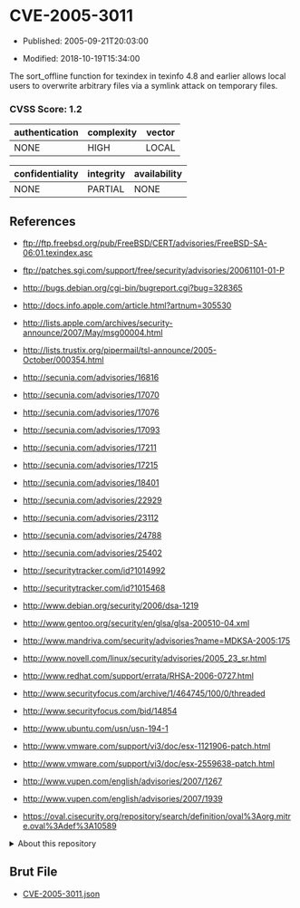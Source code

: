 # CVE-2005-3011

- Published: 2005-09-21T20:03:00

- Modified: 2018-10-19T15:34:00

The sort_offline function for texindex in texinfo 4.8 and earlier allows local users to overwrite arbitrary files via a symlink attack on temporary files.

### CVSS Score: **1.2**

| authentication | complexity | vector |
| --- | --- | --- |
| NONE | HIGH | LOCAL |

| confidentiality | integrity | availability |
| --- | --- | --- |
| NONE | PARTIAL | NONE |

## References

* ftp://ftp.freebsd.org/pub/FreeBSD/CERT/advisories/FreeBSD-SA-06:01.texindex.asc

* ftp://patches.sgi.com/support/free/security/advisories/20061101-01-P

* http://bugs.debian.org/cgi-bin/bugreport.cgi?bug=328365

* http://docs.info.apple.com/article.html?artnum=305530

* http://lists.apple.com/archives/security-announce/2007/May/msg00004.html

* http://lists.trustix.org/pipermail/tsl-announce/2005-October/000354.html

* http://secunia.com/advisories/16816

* http://secunia.com/advisories/17070

* http://secunia.com/advisories/17076

* http://secunia.com/advisories/17093

* http://secunia.com/advisories/17211

* http://secunia.com/advisories/17215

* http://secunia.com/advisories/18401

* http://secunia.com/advisories/22929

* http://secunia.com/advisories/23112

* http://secunia.com/advisories/24788

* http://secunia.com/advisories/25402

* http://securitytracker.com/id?1014992

* http://securitytracker.com/id?1015468

* http://www.debian.org/security/2006/dsa-1219

* http://www.gentoo.org/security/en/glsa/glsa-200510-04.xml

* http://www.mandriva.com/security/advisories?name=MDKSA-2005:175

* http://www.novell.com/linux/security/advisories/2005_23_sr.html

* http://www.redhat.com/support/errata/RHSA-2006-0727.html

* http://www.securityfocus.com/archive/1/464745/100/0/threaded

* http://www.securityfocus.com/bid/14854

* http://www.ubuntu.com/usn/usn-194-1

* http://www.vmware.com/support/vi3/doc/esx-1121906-patch.html

* http://www.vmware.com/support/vi3/doc/esx-2559638-patch.html

* http://www.vupen.com/english/advisories/2007/1267

* http://www.vupen.com/english/advisories/2007/1939

* https://oval.cisecurity.org/repository/search/definition/oval%3Aorg.mitre.oval%3Adef%3A10589

<details>
<summary>About this repository</summary> 

  This repository is part of the project [Live Hack CVE](https://github.com/Live-Hack-CVE). Main website can be found [www.live-hack.org](https://www.live-hack.org) 
  
  Made by [Sn0wAlice](https://github.com/Sn0wAlice) for the people that care about security and need to have a feed of the latest CVEs. Hope you enjoy it, don't forget to star the repo and follow me on [Twitter](https://twitter.com/Sn0wAlice) and [Github](https://github.com/Sn0wAlice). And that is my [personnal website](https://www.alice-snow.me/)

  - [Home Page](https://github.com/Live-Hack-CVE)
  - [Framework](https://github.com/Live-Hack-CVE/cve-framework)
  - [CVE database](https://github.com/Live-Hack-CVE/full_database)
  - [Changelog](https://github.com/Live-Hack-CVE/Changelog)
</details>

## Brut File

* [CVE-2005-3011.json](https://raw.githubusercontent.com/Live-Hack-CVE/full_database/main/cves/2005/CVE-2005-3011.json)

